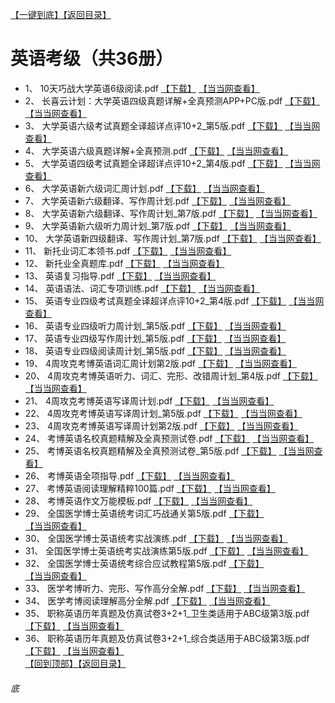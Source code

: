 [【一键到底】](#底)[【返回目录】](/README.md)
# 英语考级（共36册）
*	1、	10天巧战大学英语6级阅读.pdf	[【下载】](https://474b.com/file/25713053-437487561)	[【当当网查看】](http://search.dangdang.com/?key=%10天巧战大学英语6级阅读%&act=input)
*	2、	长喜云计划：大学英语四级真题详解+全真预测APP+PC版.pdf	[【下载】](https://474b.com/file/25713053-437487636)	[【当当网查看】](http://search.dangdang.com/?key=%长喜云计划：大学英语四级真题详解+全真预测APP+PC版%&act=input)
*	3、	大学英语六级考试真题全译超详点评10+2_第5版.pdf	[【下载】](https://474b.com/file/25713053-437487551)	[【当当网查看】](http://search.dangdang.com/?key=%大学英语六级考试真题全译超详点评10+2_第5版%&act=input)
*	4、	大学英语六级真题详解+全真预测.pdf	[【下载】](https://474b.com/file/25713053-437487536)	[【当当网查看】](http://search.dangdang.com/?key=%大学英语六级真题详解+全真预测%&act=input)
*	5、	大学英语四级考试真题全译超详点评10+2_第4版.pdf	[【下载】](https://474b.com/file/25713053-437487511)	[【当当网查看】](http://search.dangdang.com/?key=%大学英语四级考试真题全译超详点评10+2_第4版%&act=input)
*	6、	大学英语新六级词汇周计划.pdf	[【下载】](https://474b.com/file/25713053-437487501)	[【当当网查看】](http://search.dangdang.com/?key=%大学英语新六级词汇周计划%&act=input)
*	7、	大学英语新六级翻译、写作周计划.pdf	[【下载】](https://474b.com/file/25713053-437487477)	[【当当网查看】](http://search.dangdang.com/?key=%大学英语新六级翻译、写作周计划%&act=input)
*	8、	大学英语新六级翻译、写作周计划_第7版.pdf	[【下载】](https://474b.com/file/25713053-437487435)	[【当当网查看】](http://search.dangdang.com/?key=%大学英语新六级翻译、写作周计划_第7版%&act=input)
*	9、	大学英语新六级听力周计划_第7版.pdf	[【下载】](https://474b.com/file/25713053-437487426)	[【当当网查看】](http://search.dangdang.com/?key=%大学英语新六级听力周计划_第7版%&act=input)
*	10、	大学英语新四级翻译、写作周计划_第7版.pdf	[【下载】](https://474b.com/file/25713053-437487416)	[【当当网查看】](http://search.dangdang.com/?key=%大学英语新四级翻译、写作周计划_第7版%&act=input)
*	11、	新托业词汇本领书.pdf	[【下载】](https://474b.com/file/25713053-437487866)	[【当当网查看】](http://search.dangdang.com/?key=%新托业词汇本领书%&act=input)
*	12、	新托业全真题库.pdf	[【下载】](https://474b.com/file/25713053-437487851)	[【当当网查看】](http://search.dangdang.com/?key=%新托业全真题库%&act=input)
*	13、	英语复习指导.pdf	[【下载】](https://474b.com/file/25713053-437487731)	[【当当网查看】](http://search.dangdang.com/?key=%英语复习指导%&act=input)
*	14、	英语语法、词汇专项训练.pdf	[【下载】](https://474b.com/file/25713053-437487705)	[【当当网查看】](http://search.dangdang.com/?key=%英语语法、词汇专项训练%&act=input)
*	15、	英语专业四级考试真题全译超详点评10+2_第4版.pdf	[【下载】](https://474b.com/file/25713053-437487686)	[【当当网查看】](http://search.dangdang.com/?key=%英语专业四级考试真题全译超详点评10+2_第4版%&act=input)
*	16、	英语专业四级听力周计划_第5版.pdf	[【下载】](https://474b.com/file/25713053-437487680)	[【当当网查看】](http://search.dangdang.com/?key=%英语专业四级听力周计划_第5版%&act=input)
*	17、	英语专业四级写作周计划_第5版.pdf	[【下载】](https://474b.com/file/25713053-437487670)	[【当当网查看】](http://search.dangdang.com/?key=%英语专业四级写作周计划_第5版%&act=input)
*	18、	英语专业四级阅读周计划_第5版.pdf	[【下载】](https://474b.com/file/25713053-437487650)	[【当当网查看】](http://search.dangdang.com/?key=%英语专业四级阅读周计划_第5版%&act=input)
*	19、	4周攻克考博英语词汇周计划第2版.pdf	[【下载】](https://474b.com/file/25713053-437489723)	[【当当网查看】](http://search.dangdang.com/?key=%4周攻克考博英语词汇周计划第2版%&act=input)
*	20、	4周攻克考博英语听力、词汇、完形、改错周计划_第4版.pdf	[【下载】](https://474b.com/file/25713053-437489695)	[【当当网查看】](http://search.dangdang.com/?key=%4周攻克考博英语听力、词汇、完形、改错周计划_第4版%&act=input)
*	21、	4周攻克考博英语写译周计划.pdf	[【下载】](https://474b.com/file/25713053-437489662)	[【当当网查看】](http://search.dangdang.com/?key=%4周攻克考博英语写译周计划%&act=input)
*	22、	4周攻克考博英语写译周计划_第5版.pdf	[【下载】](https://474b.com/file/25713053-437489646)	[【当当网查看】](http://search.dangdang.com/?key=%4周攻克考博英语写译周计划_第5版%&act=input)
*	23、	4周攻克考博英语写译周计划第2版.pdf	[【下载】](https://474b.com/file/25713053-437489668)	[【当当网查看】](http://search.dangdang.com/?key=%4周攻克考博英语写译周计划第2版%&act=input)
*	24、	考博英语名校真题精解及全真预测试卷.pdf	[【下载】](https://474b.com/file/25713053-437489625)	[【当当网查看】](http://search.dangdang.com/?key=%考博英语名校真题精解及全真预测试卷%&act=input)
*	25、	考博英语名校真题精解及全真预测试卷_第5版.pdf	[【下载】](https://474b.com/file/25713053-437489604)	[【当当网查看】](http://search.dangdang.com/?key=%考博英语名校真题精解及全真预测试卷_第5版%&act=input)
*	26、	考博英语全项指导.pdf	[【下载】](https://474b.com/file/25713053-437489553)	[【当当网查看】](http://search.dangdang.com/?key=%考博英语全项指导%&act=input)
*	27、	考博英语阅读理解精粹100篇.pdf	[【下载】](https://474b.com/file/25713053-437489522)	[【当当网查看】](http://search.dangdang.com/?key=%考博英语阅读理解精粹100篇%&act=input)
*	28、	考博英语作文万能模板.pdf	[【下载】](https://474b.com/file/25713053-437489845)	[【当当网查看】](http://search.dangdang.com/?key=%考博英语作文万能模板%&act=input)
*	29、	全国医学博士英语统考词汇巧战通关第5版.pdf	[【下载】](https://474b.com/file/25713053-437489829)	[【当当网查看】](http://search.dangdang.com/?key=%全国医学博士英语统考词汇巧战通关第5版%&act=input)
*	30、	全国医学博士英语统考实战演练.pdf	[【下载】](https://474b.com/file/25713053-437489797)	[【当当网查看】](http://search.dangdang.com/?key=%全国医学博士英语统考实战演练%&act=input)
*	31、	全国医学博士英语统考实战演练第5版.pdf	[【下载】](https://474b.com/file/25713053-437489814)	[【当当网查看】](http://search.dangdang.com/?key=%全国医学博士英语统考实战演练第5版%&act=input)
*	32、	全国医学博士英语统考综合应试教程第5版.pdf	[【下载】](https://474b.com/file/25713053-437489773)	[【当当网查看】](http://search.dangdang.com/?key=%全国医学博士英语统考综合应试教程第5版%&act=input)
*	33、	医学考博听力、完形、写作高分全解.pdf	[【下载】](https://474b.com/file/25713053-437489753)	[【当当网查看】](http://search.dangdang.com/?key=%医学考博听力、完形、写作高分全解%&act=input)
*	34、	医学考博阅读理解高分全解.pdf	[【下载】](https://474b.com/file/25713053-437489734)	[【当当网查看】](http://search.dangdang.com/?key=%医学考博阅读理解高分全解%&act=input)
*	35、	职称英语历年真题及仿真试卷3+2+1_卫生类适用于ABC级第3版.pdf	[【下载】](https://474b.com/file/25713053-437489427)	[【当当网查看】](http://search.dangdang.com/?key=%职称英语历年真题及仿真试卷3+2+1_卫生类适用于ABC级第3版%&act=input)
*	36、	职称英语历年真题及仿真试卷3+2+1_综合类适用于ABC级第3版.pdf	[【下载】](https://474b.com/file/25713053-437489442)	[【当当网查看】](http://search.dangdang.com/?key=%职称英语历年真题及仿真试卷3+2+1_综合类适用于ABC级第3版%&act=input)
<br>[【回到顶部】](#readme)[【返回目录】](/README.md)
###### 底
